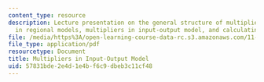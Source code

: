 ```yaml
---
content_type: resource
description: Lecture presentation on the general structure of multipliers, multipliers
  in regional models, multipliers in input-output model, and calculating the impact.
file: /media/https%3A/open-learning-course-data-rc.s3.amazonaws.com/11-481j-analyzing-and-accounting-for-regional-economic-growth-spring-2009/57831bde2e4d1e4bf6c9dbeb3c11cf48_MIT11_481Js09_lec19a.pdf
file_type: application/pdf
resourcetype: Document
title: Multipliers in Input-Output Model
uid: 57831bde-2e4d-1e4b-f6c9-dbeb3c11cf48
---
```


